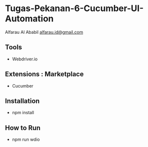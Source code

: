 # Tugas-Pekanan-6-Cucumber-UI-Automation
Alfarau Al Ababil
alfarau.id@gmail.com

## Tools
- Webdriver.io

## Extensions : Marketplace
- Cucumber

## Installation
- npm install

## How to Run 
- npm run wdio

